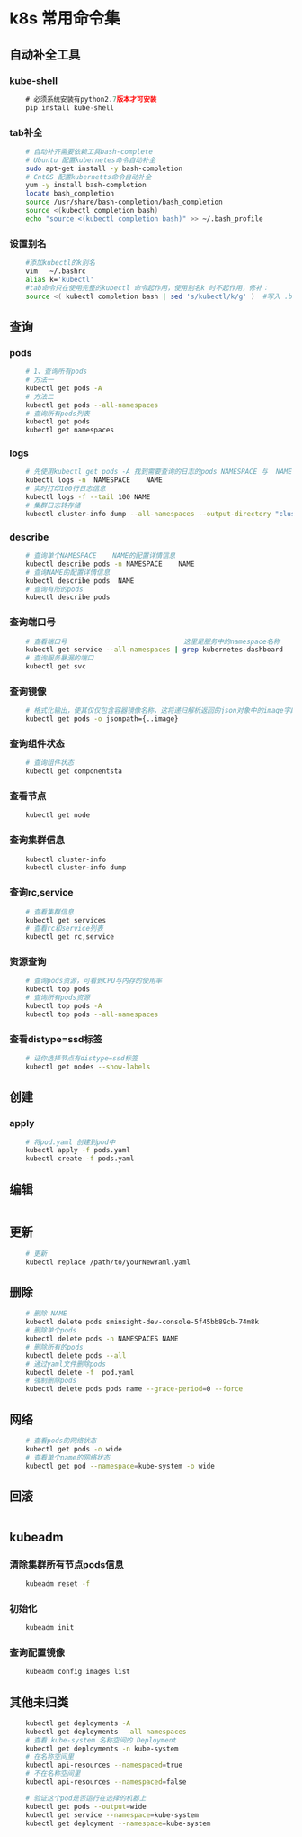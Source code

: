 # k8s 常用命令集
## 自动补全工具
### kube-shell
```js
    # 必须系统安装有python2.7版本才可安装
    pip install kube-shell
```
### tab补全
```bash
    # 自动补齐需要依赖工具bash-complete
    # Ubuntu 配置kubernetes命令自动补全
    sudo apt-get install -y bash-completion
    # CntOS 配置kubernetts命令自动补全
    yum -y install bash-completion
    locate bash_completion
    source /usr/share/bash-completion/bash_completion
    source <(kubectl completion bash)
    echo "source <(kubectl completion bash)" >> ~/.bash_profile
```
### 设置别名
```bash
    #添加kubectl的k别名
    vim   ~/.bashrc
    alias k='kubectl'
    #tab命令只在使用完整的kubectl 命令起作用，使用别名k 时不起作用，修补：
    source <( kubectl completion bash | sed 's/kubectl/k/g' )  #写入 .bashr
```
## 查询
### pods
```bash
    # 1、查询所有pods
    # 方法一
    kubectl get pods -A
    # 方法二
    kubectl get pods --all-namespaces
    # 查询所有pods列表
    kubectl get pods
    kubectl get namespaces
```
### logs
```bash
    # 先使用kubectl get pods -A 找到需要查询的日志的pods NAMESPACE 与  NAME 对应的字段pods
    kubectl logs -n  NAMESPACE    NAME
    # 实时打印100行日志信息
    kubectl logs -f --tail 100 NAME
    # 集群日志转存储
    kubectl cluster-info dump --all-namespaces --output-directory "cluster-info-$(date +%s)"
```
### describe
```bash
    # 查询单个NAMESPACE    NAME的配置详情信息
    kubectl describe pods -n NAMESPACE    NAME
    # 查询NAME的配置详情信息
    kubectl describe pods  NAME
    # 查询有所的pods
    kubectl describe pods 
```
### 查询端口号
```bash
    # 查看端口号                             这里是服务中的namespace名称
    kubectl get service --all-namespaces | grep kubernetes-dashboard
    # 查询服务暴漏的端口
    kubectl get svc
```

### 查询镜像
```bash
    # 格式化输出，使其仅仅包含容器镜像名称，这将递归解析返回的json对象中的image字段。
    kubectl get pods -o jsonpath={..image}
```

### 查询组件状态
```bash
    # 查询组件状态
    kubectl get componentsta
```
### 查看节点
```bash
    kubectl get node
```
### 查询集群信息
```bash
    kubectl cluster-info
    kubectl cluster-info dump
```
### 查询rc,service
```bash
    # 查看集群信息
    kubectl get services 
    # 查看rc和service列表
    kubectl get rc,service
```
### 资源查询
```bash
    # 查询pods资源，可看到CPU与内存的使用率
    kubectl top pods
    # 查询所有pods资源
    kubectl top pods -A
    kubectl top pods --all-namespaces
```
### 查看distype=ssd标签
```bash
    # 证你选择节点有distype=ssd标签
    kubectl get nodes --show-labels
```
## 创建
### apply
```bash
    # 将pod.yaml 创建到pod中
    kubectl apply -f pods.yaml
    kubectl create -f pods.yaml
```
## 编辑
```bash

```
## 更新
```bash
    # 更新
    kubectl replace /path/to/yourNewYaml.yaml
```
## 删除
```bash
    # 删除 NAME
    kubectl delete pods sminsight-dev-console-5f45bb89cb-74m8k
    # 删除单个pods
    kubectl delete pods -n NAMESPACES NAME
    # 删除所有的pods
    kubectl delete pods --all
    # 通过yaml文件删除pods
    kubectl delete -f  pod.yaml
    # 强制删除pods
    kubectl delete pods pods name --grace-period=0 --force
```
## 网络
```bash
    # 查看pods的网络状态
    kubectl get pods -o wide
    # 查看单个name的网络状态
    kubectl get pod --namespace=kube-system -o wide
```
## 回滚
```bash

```
## kubeadm
### 清除集群所有节点pods信息
```bash
    kubeadm reset -f
```
### 初始化
```bash
    kubeadm init 
```
### 查询配置镜像
```bash
    kubeadm config images list
```
## 其他未归类
```bash
    kubectl get deployments -A
    kubectl get deployments --all-namespaces
    # 查看 kube-system 名称空间的 Deployment
    kubectl get deployments -n kube-system
    # 在名称空间里
    kubectl api-resources --namespaced=true
    # 不在名称空间里
    kubectl api-resources --namespaced=false

    # 验证这个pod是否运行在选择的机器上
    kubectl get pods --output=wide
    kubectl get service --namespace=kube-system
    kubectl get deployment --namespace=kube-system

```

